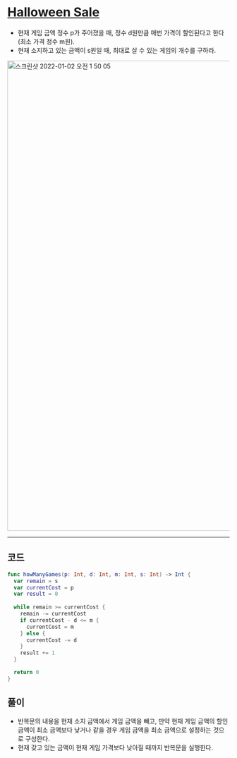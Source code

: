 # [Halloween Sale](https://www.hackerrank.com/challenges/halloween-sale/problem?isFullScreen=true)
- 현재 게임 금액 정수 p가 주어졌을 때, 정수 d원만큼 매번 가격이 할인된다고 한다(최소 가격 정수 m원). 
- 현재 소지하고 있는 금액이 s원일 때, 최대로 살 수 있는 게임의 개수를 구하라.

<img width="1067" alt="스크린샷 2022-01-02 오전 1 50 05" src="https://user-images.githubusercontent.com/59811450/147855597-9f3f4158-85fc-4343-b63b-79095b7f6b2f.png">

***

## 코드

```swift
func howManyGames(p: Int, d: Int, m: Int, s: Int) -> Int {
  var remain = s
  var currentCost = p
  var result = 0
  
  while remain >= currentCost {
    remain -= currentCost
    if currentCost - d <= m {
      currentCost = m
    } else {
      currentCost -= d
    }
    result += 1
  }

  return 0
}
```

## 풀이
- 반복문의 내용을 현재 소지 금액에서 게임 금액을 빼고, 만약 현재 게임 금액의 할인 금액이 최소 금액보다 낮거나 같을 경우 게임 금액을 최소 금액으로 설정하는 것으로 구성한다.
- 현재 갖고 있는 금액이 현재 게임 가격보다 낮아질 때까지 반복문을 실행한다.
